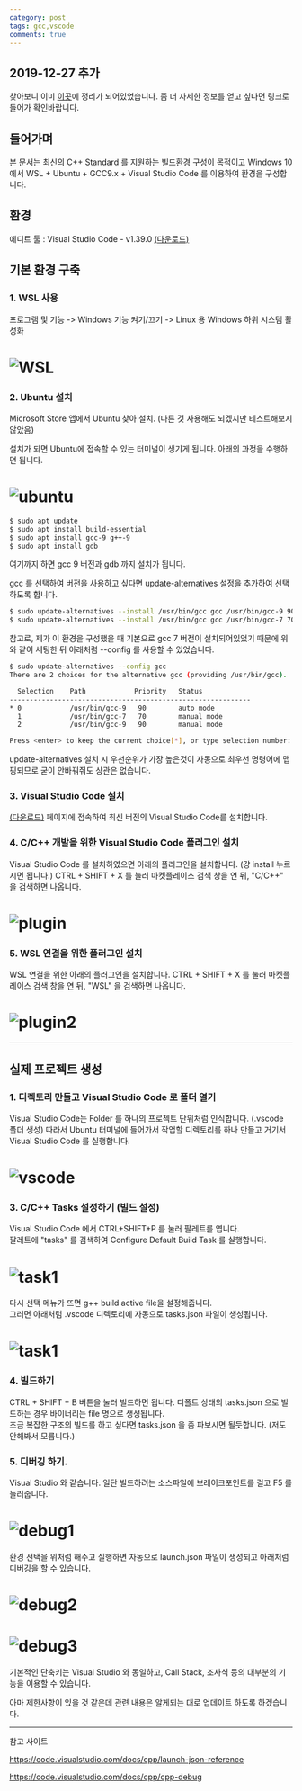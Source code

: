 ```yaml
---
category: post
tags: gcc,vscode
comments: true
---
```

## 2019-12-27 추가
찾아보니 이미 [이곳](https://code.visualstudio.com/docs/cpp/config-wsl)에 정리가 되어있었습니다. 좀 더 자세한 정보를 얻고 싶다면 링크로 들어가 확인바랍니다.

## 들어가며
본 문서는 최신의 C++ Standard 를 지원하는 빌드환경 구성이 목적이고 Windows 10 에서 WSL + Ubuntu + GCC9.x + Visual Studio Code 를 이용하여 환경을 구성합니다.

## 환경
에디트 툴 : Visual Studio Code - v1.39.0 [(다운로드)](https://code.visualstudio.com/download)<br>

## 기본 환경 구축

### 1. WSL 사용

프로그램 및 기능 -> Windows 기능 켜기/끄기 -> Linux 용 Windows 하위 시스템 활성화
# ![WSL](/assets/img/program_function_01.png)

### 2. Ubuntu 설치

Microsoft Store 앱에서 Ubuntu 찾아 설치. (다른 것 사용해도 되겠지만 테스트해보지 않았음)

설치가 되면 Ubuntu에 접속할 수 있는 터미널이 생기게 됩니다. 아래의 과정을 수행하면 됩니다.

# ![ubuntu](/assets/img/microsoft_store.png)

```bash
$ sudo apt update
$ sudo apt install build-essential
$ sudo apt install gcc-9 g++-9
$ sudo apt install gdb
```

여기까지 하면 gcc 9 버전과 gdb 까지 설치가 됩니다.

gcc 를 선택하여 버전을 사용하고 싶다면 update-alternatives 설정을 추가하여 선택하도록 합니다.

```bash
$ sudo update-alternatives --install /usr/bin/gcc gcc /usr/bin/gcc-9 90 --slave /usr/bin/g++ g++ /usr/bin/g++-9 --slave /usr/bin/gcov gcov /usr/bin/gcov-9
$ sudo update-alternatives --install /usr/bin/gcc gcc /usr/bin/gcc-7 70 --slave /usr/bin/g++ g++ /usr/bin/g++-7 --slave /usr/bin/gcov gcov /usr/bin/gcov-7
```
참고로, 제가 이 환경을 구성했을 때 기본으로 gcc 7 버전이 설치되어있었기 때문에 위와 같이 세팅한 뒤 아래처럼 --config 를 사용할 수 있었습니다.
```bash
$ sudo update-alternatives --config gcc
There are 2 choices for the alternative gcc (providing /usr/bin/gcc).

  Selection    Path            Priority   Status
------------------------------------------------------------
* 0            /usr/bin/gcc-9   90        auto mode
  1            /usr/bin/gcc-7   70        manual mode
  2            /usr/bin/gcc-9   90        manual mode

Press <enter> to keep the current choice[*], or type selection number:
```
update-alternatives 설치 시 우선순위가 가장 높은것이 자동으로 최우선 명령어에 맵핑되므로 굳이 안바꿔줘도 상관은 없습니다.

### 3. Visual Studio Code 설치
[(다운로드)](https://code.visualstudio.com/download) 페이지에 접속하여 최신 버전의 Visual Studio Code를 설치합니다.

### 4. C/C++ 개발을 위한 Visual Studio Code 플러그인 설치
Visual Studio Code 를 설치하였으면 아래의 플러그인을 설치합니다. (걍 install 누르시면 됩니다.)
CTRL + SHIFT + X 를 눌러 마켓플레이스 검색 창을 연 뒤, "C/C++" 을 검색하면 나옵니다.
# ![plugin](/assets/img/vscode_plugin.png)

### 5. WSL 연결을 위한 플러그인 설치
WSL 연결을 위한 아래의 플러그인을 설치합니다.
CTRL + SHIFT + X 를 눌러 마켓플레이스 검색 창을 연 뒤, "WSL" 을 검색하면 나옵니다.
# ![plugin2](/assets/img/WSL_Plugin.png)

---

## 실제 프로젝트 생성

### 1. 디렉토리 만들고 Visual Studio Code 로 폴더 열기

Visual Studio Code는 Folder 를 하나의 프로젝트 단위처럼 인식합니다. (.vscode 폴더 생성)
따라서 Ubuntu 터미널에 들어가서 작업할 디렉토리를 하나 만들고 거기서 Visual Studio Code 를 실행합니다.
# ![vscode](/assets/img/open_vscode.png)

### 3. C/C++ Tasks 설정하기 (빌드 설정)
Visual Studio Code 에서 CTRL+SHIFT+P 를 눌러 팔레트를 엽니다.<br>
팔레트에 "tasks" 를 검색하여 Configure Default Build Task 를 실행합니다.
# ![task1](/assets/img/task_create.png)
다시 선택 메뉴가 뜨면 g++ build active file을 설정해줍니다.<br>
그러면 아래처럼 .vscode 디렉토리에 자동으로 tasks.json 파일이 생성됩니다.
# ![task1](/assets/img/task_create2.png)

### 4. 빌드하기
CTRL + SHIFT + B 버튼을 눌러 빌드하면 됩니다. 디폴트 상태의 tasks.json 으로 빌드하는 경우 바이너리는 file 명으로 생성됩니다.<br>
조금 복잡한 구조의 빌드를 하고 싶다면 tasks.json 을 좀 파보시면 될듯합니다. (저도 안해봐서 모릅니다.)

### 5. 디버깅 하기.
Visual Studio 와 같습니다. 일단 빌드하려는 소스파일에 브레이크포인트를 걸고 F5 를 눌러줍니다.
# ![debug1](/assets/img/debug1.png)
환경 선택을 위처럼 해주고 실행하면 자동으로 launch.json 파일이 생성되고 아래처럼 디버깅을 할 수 있습니다.
# ![debug2](/assets/img/debug2.png)
# ![debug3](/assets/img/debug3.png)

기본적인 단축키는 Visual Studio 와 동일하고, Call Stack, 조사식 등의 대부분의 기능을 이용할 수 있습니다.

아마 제한사항이 있을 것 같은데 관련 내용은 알게되는 대로 업데이트 하도록 하겠습니다.

---

참고 사이트

https://code.visualstudio.com/docs/cpp/launch-json-reference

https://code.visualstudio.com/docs/cpp/cpp-debug
